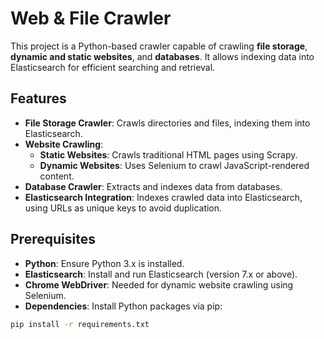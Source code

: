 # Web & File Crawler

This project is a Python-based crawler capable of crawling **file storage**, **dynamic and static websites**, and **databases**. It allows indexing data into Elasticsearch for efficient searching and retrieval.

## Features

- **File Storage Crawler**: Crawls directories and files, indexing them into Elasticsearch.
- **Website Crawling**:
  - **Static Websites**: Crawls traditional HTML pages using Scrapy.
  - **Dynamic Websites**: Uses Selenium to crawl JavaScript-rendered content.
- **Database Crawler**: Extracts and indexes data from databases.
- **Elasticsearch Integration**: Indexes crawled data into Elasticsearch, using URLs as unique keys to avoid duplication.

## Prerequisites

- **Python**: Ensure Python 3.x is installed.
- **Elasticsearch**: Install and run Elasticsearch (version 7.x or above).
- **Chrome WebDriver**: Needed for dynamic website crawling using Selenium.
- **Dependencies**: Install Python packages via pip:

```bash
pip install -r requirements.txt
